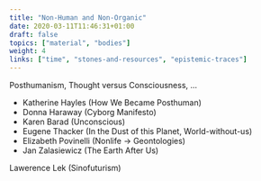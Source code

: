 ```yaml
---
title: "Non-Human and Non-Organic"
date: 2020-03-11T11:46:31+01:00
draft: false
topics: ["material", "bodies"]
weight: 4
links: ["time", "stones-and-resources", "epistemic-traces"]
---
```


Posthumanism, Thought versus Consciousness, ...

- Katherine Hayles (How We Became Posthuman)
- Donna Haraway (Cyborg Manifesto)
- Karen Barad (Unconscious)
- Eugene Thacker (In the Dust of this Planet, World-without-us)
- Elizabeth Povinelli (Nonlife → Geontologies)
- Jan Zalasiewicz (The Earth After Us)

Lawerence Lek (Sinofuturism)